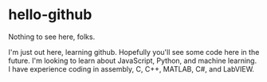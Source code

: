 # hello-github
Nothing to see here, folks.

I'm just out here, learning github. Hopefully you'll see some code here in the future. I'm looking to learn about JavaScript, Python, and machine learning. I have experience coding in assembly, C, C++, MATLAB, C#, and LabVIEW.
